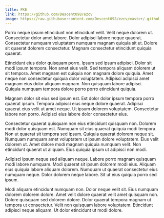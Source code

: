 ```yaml
---
title: PKE
link: https://github.com/Descent098/ezcv
image: https://raw.githubusercontent.com/Descent098/ezcv/master/.github/logo.png
---
```


Porro neque ipsum etincidunt non etincidunt velit. Velit neque dolorem ut. Consectetur dolor amet labore. Dolor adipisci labore neque quaerat. Consectetur numquam voluptatem numquam magnam quiquia sit ut. Dolore sit quaerat dolorem consectetur. Magnam consectetur etincidunt quiquia quaerat.

Etincidunt eius dolor quisquam porro. Ipsum sed ipsum adipisci. Dolor sit modi ipsum tempora. Non amet eius velit. Sed tempora aliquam dolorem ut sit tempora. Amet magnam est quiquia non magnam dolore quiquia. Amet neque non consectetur quiquia dolor voluptatem. Adipisci adipisci amet magnam eius dolor aliquam magnam. Non quisquam labore adipisci. Quiquia numquam tempora dolore porro porro etincidunt quiquia.

Magnam dolor sit eius sed ipsum est. Est dolor dolor ipsum tempora porro quaerat ipsum. Tempora adipisci eius neque dolore quaerat. Adipisci quaerat eius velit ut amet neque. Ut ipsum dolorem voluptatem. Consectetur labore non porro. Adipisci eius labore dolor consectetur eius.

Consectetur quaerat quisquam non eius etincidunt quisquam non. Dolorem modi dolor quisquam est. Numquam sit eius quaerat quiquia modi tempora. Non ut quaerat sit tempora sed ipsum. Quiquia quaerat dolorem neque sit. Numquam numquam amet voluptatem ut ipsum dolore voluptatem. Eius velit dolorem ut. Amet dolore modi magnam quiquia numquam velit. Non etincidunt quaerat ut aliquam. Eius quiquia ipsum ut adipisci non modi.

Adipisci ipsum neque sed aliquam neque. Labore porro magnam quisquam modi labore numquam. Modi quaerat sit ipsum dolorem modi eius. Aliquam eius quiquia labore aliquam dolorem. Numquam ut quaerat consectetur eius numquam neque. Dolor dolorem neque labore. Sit ut eius quiquia porro sed ipsum.

Modi aliquam etincidunt numquam non. Dolor neque velit sit. Eius numquam dolorem dolorem dolore. Amet velit dolore quaerat velit amet quisquam non. Dolore quisquam sed dolorem dolore. Dolor quaerat tempora magnam ut tempora ut consectetur. Velit non quisquam labore voluptatem. Etincidunt adipisci neque aliquam. Ut dolor etincidunt ut modi dolore.
    